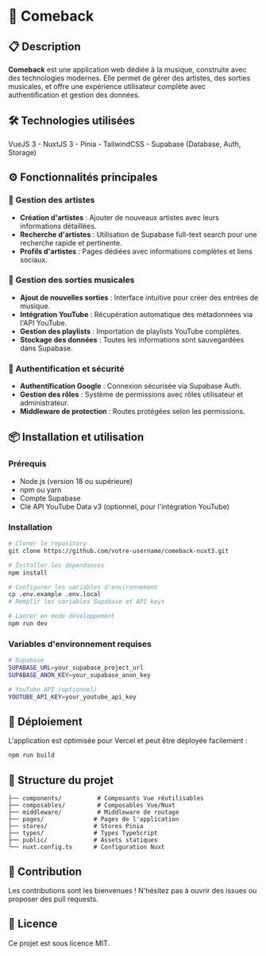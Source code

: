 # 🎵 Comeback

## 📋 Description

**Comeback** est une application web dédiée à la musique, construite avec des technologies modernes. Elle permet de gérer des artistes, des sorties musicales, et offre une expérience utilisateur complète avec authentification et gestion des données.

## 🛠️ Technologies utilisées

VueJS 3 - NuxtJS 3 - Pinia - TailwindCSS - Supabase (Database, Auth, Storage)

## ⚙️ Fonctionnalités principales

### 🎤 Gestion des artistes

- **Création d'artistes** : Ajouter de nouveaux artistes avec leurs informations détaillées.
- **Recherche d'artistes** : Utilisation de Supabase full-text search pour une recherche rapide et pertinente.
- **Profils d'artistes** : Pages dédiées avec informations complètes et liens sociaux.

### 🎵 Gestion des sorties musicales

- **Ajout de nouvelles sorties** : Interface intuitive pour créer des entrées de musique.
- **Intégration YouTube** : Récupération automatique des métadonnées via l'API YouTube.
- **Gestion des playlists** : Importation de playlists YouTube complètes.
- **Stockage des données** : Toutes les informations sont sauvegardées dans Supabase.

### 🔐 Authentification et sécurité

- **Authentification Google** : Connexion sécurisée via Supabase Auth.
- **Gestion des rôles** : Système de permissions avec rôles utilisateur et administrateur.
- **Middleware de protection** : Routes protégées selon les permissions.

## 📦 Installation et utilisation

### Prérequis

- Node.js (version 18 ou supérieure)
- npm ou yarn
- Compte Supabase
- Clé API YouTube Data v3 (optionnel, pour l'intégration YouTube)

### Installation

```bash
# Cloner le repository
git clone https://github.com/votre-username/comeback-nuxt3.git

# Installer les dépendances
npm install

# Configurer les variables d'environnement
cp .env.example .env.local
# Remplir les variables Supabase et API keys

# Lancer en mode développement
npm run dev
```

### Variables d'environnement requises

```bash
# Supabase
SUPABASE_URL=your_supabase_project_url
SUPABASE_ANON_KEY=your_supabase_anon_key

# YouTube API (optionnel)
YOUTUBE_API_KEY=your_youtube_api_key

```

## 🚀 Déploiement

L'application est optimisée pour Vercel et peut être déployée facilement :

```bash
npm run build
```

## 📁 Structure du projet

```
├── components/          # Composants Vue réutilisables
├── composables/         # Composables Vue/Nuxt
├── middleware/          # Middleware de routage
├── pages/              # Pages de l'application
├── stores/             # Stores Pinia
├── types/              # Types TypeScript
├── public/             # Assets statiques
└── nuxt.config.ts      # Configuration Nuxt
```

## 🤝 Contribution

Les contributions sont les bienvenues ! N'hésitez pas à ouvrir des issues ou proposer des pull requests.

## 📄 Licence

Ce projet est sous licence MIT.
